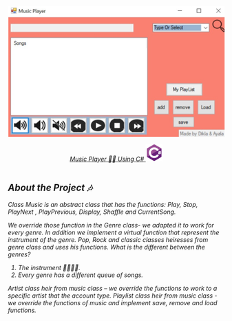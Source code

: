 <p align="center">
  <a href="https://github.com/AyalaTzabari">
    <img src="Music_Player_Picture.png" alt="Logo"> 
<p align ="center"> 
<i>Music Player 🎵🎼 <a href="https://code.visualstudio.com/docs/csharp/get-started">Using C# <img src="https://raw.githubusercontent.com/devicons/devicon/master/icons/csharp/csharp-original.svg" alt="csharp" width="40" height="40"/> </a>
<br><br>
  
## About the Project 🎶

Class Music is an abstract class that has the functions: Play, Stop, PlayNext , PlayPrevious, Display, Shaffle and CurrentSong.

We override those function in the Genre class- we adapted it to work for every genre. In addition we implement a virtual function that represent the instrument of the genre.
Pop, Rock and classic classes heiresses from genre class and uses his functions. 
What is the different between the genres?
1. The instrument 🎷🎸🎹🎺.
2. Every genre has a different queue of songs.

Artist class heir from music class – we override the functions to work to a specific artist that the account type.
Playlist class heir from music class - we override the functions of music and implement save, remove and load functions.

